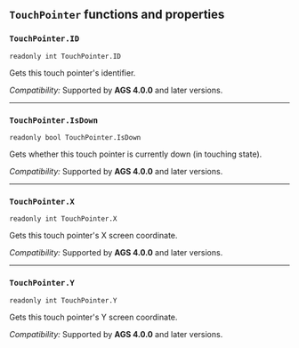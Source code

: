 ## `TouchPointer` functions and properties

### `TouchPointer.ID`

```ags
readonly int TouchPointer.ID
```

Gets this touch pointer's identifier.

*Compatibility:* Supported by **AGS 4.0.0** and later versions.

---

### `TouchPointer.IsDown`

```ags
readonly bool TouchPointer.IsDown
```

Gets whether this touch pointer is currently down (in touching state).

*Compatibility:* Supported by **AGS 4.0.0** and later versions.

---

### `TouchPointer.X`

```ags
readonly int TouchPointer.X
```

Gets this touch pointer's X screen coordinate.

*Compatibility:* Supported by **AGS 4.0.0** and later versions.

---

### `TouchPointer.Y`

```ags
readonly int TouchPointer.Y
```

Gets this touch pointer's Y screen coordinate.

*Compatibility:* Supported by **AGS 4.0.0** and later versions.